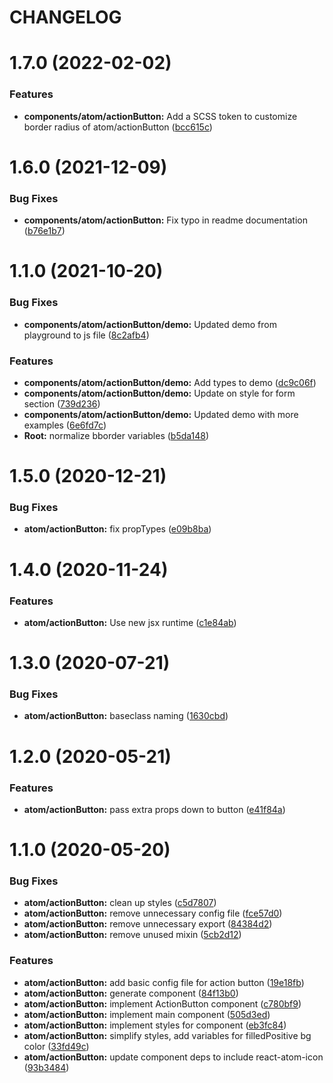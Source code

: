 # CHANGELOG

# 1.7.0 (2022-02-02)


### Features

* **components/atom/actionButton:** Add a SCSS token to customize border radius of atom/actionButton ([bcc615c](https://github.com/SUI-Components/sui-components/commit/bcc615c5d4a95d1b506567372c86b86525c19b1d))



# 1.6.0 (2021-12-09)


### Bug Fixes

* **components/atom/actionButton:** Fix typo in readme documentation ([b76e1b7](https://github.com/SUI-Components/sui-components/commit/b76e1b78968ea162d61641a797a8ad88fecc413f))



# 1.1.0 (2021-10-20)


### Bug Fixes

* **components/atom/actionButton/demo:** Updated demo from playground to js file ([8c2afb4](https://github.com/SUI-Components/sui-components/commit/8c2afb4688b8706f9b295a34a47764be872eff8f))


### Features

* **components/atom/actionButton/demo:** Add types to demo ([dc9c06f](https://github.com/SUI-Components/sui-components/commit/dc9c06f627604ccc287cbcaa362a371b8a80712d))
* **components/atom/actionButton/demo:** Update on style for form section ([739d236](https://github.com/SUI-Components/sui-components/commit/739d236399e5cf039fa07d907e38cf709c15c218))
* **components/atom/actionButton/demo:** Updated demo with more examples ([6e6fd7c](https://github.com/SUI-Components/sui-components/commit/6e6fd7c923306b8e47ca463921cf1f786fa2d9a5))
* **Root:** normalize bborder variables ([b5da148](https://github.com/SUI-Components/sui-components/commit/b5da1482ca96b523f0c168c7040783ce78a7f14d))



# 1.5.0 (2020-12-21)


### Bug Fixes

* **atom/actionButton:** fix propTypes ([e09b8ba](https://github.com/SUI-Components/sui-components/commit/e09b8ba3d6200ae34a22fa42a353279ec4b08a0e))



# 1.4.0 (2020-11-24)


### Features

* **atom/actionButton:** Use new jsx runtime ([c1e84ab](https://github.com/SUI-Components/sui-components/commit/c1e84ab26b6241fd5ce7f7f62e284f87af8814fd))



# 1.3.0 (2020-07-21)


### Bug Fixes

* **atom/actionButton:** baseclass naming ([1630cbd](https://github.com/SUI-Components/sui-components/commit/1630cbd442335e2823ca61f5029cbc29c83b865e))



# 1.2.0 (2020-05-21)


### Features

* **atom/actionButton:** pass extra props down to button ([e41f84a](https://github.com/SUI-Components/sui-components/commit/e41f84a30eee42153cd50b9d1b5023bdf040c52f))



# 1.1.0 (2020-05-20)


### Bug Fixes

* **atom/actionButton:** clean up styles ([c5d7807](https://github.com/SUI-Components/sui-components/commit/c5d78075db0b501073690eb1bedb3833644a7afb))
* **atom/actionButton:** remove unnecessary config file ([fce57d0](https://github.com/SUI-Components/sui-components/commit/fce57d09f9e5bc128cd7dd5f843249b32c2d61cf))
* **atom/actionButton:** remove unnecessary export ([84384d2](https://github.com/SUI-Components/sui-components/commit/84384d2a86293c0acd3d938961f12f4e5748411e))
* **atom/actionButton:** remove unused mixin ([5cb2d12](https://github.com/SUI-Components/sui-components/commit/5cb2d12ff953f68b8481b7aab9ed6d6573068341))


### Features

* **atom/actionButton:** add basic config file for action button ([19e18fb](https://github.com/SUI-Components/sui-components/commit/19e18fb302d75187fe95c4182683b67fe326d596))
* **atom/actionButton:** generate component ([84f13b0](https://github.com/SUI-Components/sui-components/commit/84f13b06913e4780bb0955c12ae97c43c2deee7a))
* **atom/actionButton:** implement ActionButton component ([c780bf9](https://github.com/SUI-Components/sui-components/commit/c780bf96d98e73bb58835445540273066f47ff07))
* **atom/actionButton:** implement main component ([505d3ed](https://github.com/SUI-Components/sui-components/commit/505d3ed8d4c458b0b7f5eb52fff3392eb6f24af0))
* **atom/actionButton:** implement styles for component ([eb3fc84](https://github.com/SUI-Components/sui-components/commit/eb3fc8403ca159306ac5f50ba447ce5661e0d75d))
* **atom/actionButton:** simplify styles, add variables for filledPositive bg color ([33fd49c](https://github.com/SUI-Components/sui-components/commit/33fd49cb2b39755ca0a56a0056c559c65b4a43ef))
* **atom/actionButton:** update component deps to include react-atom-icon ([93b3484](https://github.com/SUI-Components/sui-components/commit/93b34847bfeb809fc4727583f49e9202f8ba974b))



